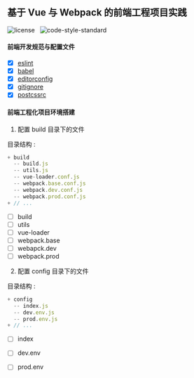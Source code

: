 ## 基于 Vue 与 Webpack 的前端工程项目实践

![license](https://img.shields.io/github/license/mashape/apistatus.svg) &nbsp; ![code-style-standard](https://img.shields.io/badge/code%20style-standard-brightgreen.svg)
#### 前端开发规范与配置文件

* [x] [eslint](./mds/eslint.md)
* [x] [babel](./mds/babel.md)
* [x] [editorconfig](./mds/editorconfig.md)
* [x] [gitignore](./mds/gitignore.md)
* [x] [postcssrc](./mds/postcssrc.md)

#### 前端工程化项目环境搭建

1. 配置 build 目录下的文件

目录结构 : 

```js
+ build
  -- build.js
  -- utils.js
  -- vue-loader.conf.js
  -- webpack.base.conf.js
  -- webpack.dev.conf.js
  -- webpack.prod.conf.js
+ // ...
```

* [ ] build
* [ ] utils
* [ ] vue-loader
* [ ] webpack.base
* [ ] webapck.dev
* [ ] webpack.prod

2. 配置 config 目录下的文件

目录结构 : 
```js
+ config
  -- index.js
  -- dev.env.js
  -- prod.env.js
+ // ...
```
* [ ] index
* [ ] dev.env
* [ ] prod.env

